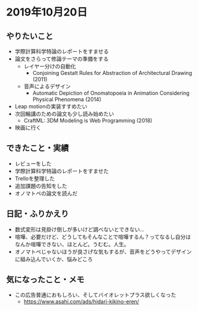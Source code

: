 # 2019年10月20日

## やりたいこと

- 学際計算科学特論のレポートをすませる
- 論文をさらって修論テーマの準備をする
  - レイヤー分けの自動化
    - Conjoining Gestalt Rules for Abstraction of Architectural Drawing (2011)
  - 音声によるデザイン
    - Automatic Depiction of Onomatopoeia in Animation Considering Physical Phenomena (2014)
- Leap motionの実装すすめたい
- 次回輪講のための論文も少し読み始めたい
  - CraftML: 3DM Modeling is Web Programming (2018)
- 映画に行く

## できたこと・実績

- レビューをした
- 学際計算科学特論のレポートをすませた
- Trelloを整理した
- 追加課題の告知をした
- オノマトペの論文を読んだ

## 日記・ふりかえり

- 数式変形は見掛け倒しが多いけど調べないとできない...
- 喧嘩、必要だけど、どうしてもそんなことで喧嘩するん？ってなるし自分はなんか喧嘩できない、ほとんど。うむむ。人生。
- オノマトペじゃないほうが良さげな気もするが、音声をどうやってデザインに組み込んでいくか、悩みどころ

## 気になったこと・メモ

- この広告普通におもしろい、そしてバイオレットプラス欲しくなった
  - https://www.asahi.com/ads/hidari-kikino-eren/
